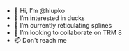 - 👋 Hi, I’m @hlupko
- 👀 I’m interested in ducks
- 🌱 I’m currently reticulating splines
- 💞️ I’m looking to collaborate on TRM 8
- 📫 Don't reach me

<!---
hlupko/hlupko is a ✨ special ✨ repository because its `README.md` (this file) appears on your GitHub profile.
You can click the Preview link to take a look at your changes.
--->
